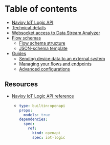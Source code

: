 # Table of contents

* [Navixy IoT Logic API](README.md)
* [Technical details](Technical-details.md)
* [Websocket access to Data Stream Analyzer](Websocket-access-for-DSA.md)
* [Flow schemas](flow-schemas/README.md)
  * [Flow schema structure](<Flow schemas/Flow-schema-structure.md>)
  * [JSON-schema template](<Flow schemas/General-JSON-schema-example.md>)
* [Guides](navixy-iot-guide/README.md)
  * [Sending device data to an external system](navixy-iot-guide/scenario1.md)
  * [Managing your flows and endpoints](navixy-iot-guide/scenario2.md)
  * [Advanced configurations](navixy-iot-guide/advanced-configurations.md)

## Resources

* [Navixy IoT Logic API reference](resources/navixy-iot-logic-api-reference/README.md)
  * ```yaml
    type: builtin:openapi
    props:
      models: true
    dependencies:
      spec:
        ref:
          kind: openapi
          spec: iot-logic
    ```
